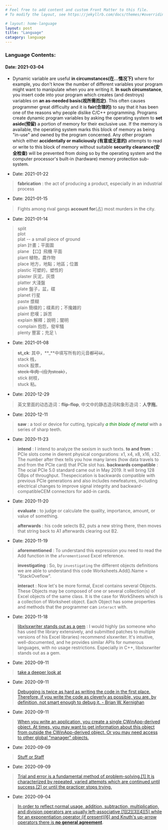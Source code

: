 ```yaml
---
# Feel free to add content and custom Front Matter to this file.
# To modify the layout, see https://jekyllrb.com/docs/themes/#overriding-theme-defaults

# layout: home-language
layout: post
title: "Language"
catagory: language
---
```


### Language Contents:


#### Date: 2021-03-04

* Dynamic variable are useful **in circumstances(在...情况下)** where for example, you don't know the number of different variables your program might want to manipulate when you are writing it.  **In such circumstance**, you insert code into your program which creates (and destroys) variables on **an as-needed basis(视所需而定)**.  This often causes programmer great difficulty and it is **fair(合理的)** to say that it has been one of the reasons why people dislike C/C++ programming.  Programs create dynamic program variables by asking the operating system to **set aside(预留)** a portion of memory for their exclusive use. If the memory is available, the operating system marks this block of memory as being "in-use" and owned by the program concerned. Any other program which either **accidentally or maliciously (有意或无意的)** attempts to read or write to this block of memory without suitable **security clearance(安全检查)** will be prevented from doing so by the operating system and the computer processor's built-in (hardware) memory protection sub-system. 

* Date: 2021-01-22

> **fabrication** : the act of producing a product, especially in an industrial process

* Date: 2021-01-15

> Fights among rival gangs **account for**(占) most murders in the city.

* Date: 2021-01-14
> split \
> plot  \
> plat -- a small piece of ground \
> plan      計畫；平面圖 \
> plane  【口】飛機   平面 \
> plant     植物，農作物 \
> place     地方，地點；地區；位置 \
> plastic   可塑的，塑性的 \
> plaster   灰泥，灰漿 \
> platter    大淺盤 \
> plate       盤子，盆，碟 \
> planet    行星 \
> paste      漿糊 \
> plain      簡樸的；樸素的；不攙雜的 \
> plaint     悲嘆；訴苦 \
> explain  解釋；說明；闡明 \
> complain  抱怨，發牢騷 \
> plenty    豐富；充足 \

* Date: 2021-01-08

> **st_ck**: 其中，**_**中填写所有的元音~~都可以~~，\
> stack 栈，\
> stock 股票，\
>  ~~steck 牛肉（应为steak）~~， \
> stick 树枝，\
> stuck 粘。

* Date: 2020-12-29

> 英文里面的动态造词：**flip-flop**, 中文中的静态造词和象形造词：**人字拖**。

* Date: 2020-12-11

> **saw** : a tool or device for cutting, typically <span style="color:green">*a thin blade of metal*</span> with a series of sharp teeth.

* Date: 2020-11-23

> **intend** : I intend to analyze the sexism in such texts.
> **to and from** : PCIe slots come in dierent physical congurations: x1, x4, x8, x16, x32. The number after thex tells you how many lanes (how data travels to and from the PCIe card) that PCIe slot has.
> **backwards compatible** : The ocial PCIe 5.0 standard came out in May 2019. It will bring 128 GBps of throughput. Thespecication is backwards compatible with previous PCIe generations and also includes newfeatures, including electrical changes to improve signal integrity and backward-compatibleCEM connectors for add-in cards. 

* Date: 2020-11-20

> **evaluate** : to judge or calculate the quality, importance, amount, or value of something.

> **afterwards** : his code selects B2, puts a new string there, then moves that string back to A1 afterwards clearing out B2.

* Date: 2020-11-19

> **aforementioned** : To understand this expression you need to read the Add function in the `aforementioned` Excel reference. 

> **investigating** : So, by `investigating` the different objects definitions we are able to understand this code Worksheets.Add().Name = "StackOveflow".

> **interact** : Now let's be more formal, Excel contains several Objects. These Objects may be composed of one or several collection(s) of Excel objects of the same class. It is the case for WorkSheets which is a collection of Worksheet object. Each Object has some properties and methods that the programmer can `interact` with.


* Date: 2020-11-18

> [libxlsxwriter stands out as a gem](https://stackoverflow.com/questions/44980928/how-to-interface-c-and-excel-output-from-c-program-to-an-excel-spreadsheet) : I would highly (as someone who has used the library extensively, and submitted patches to multiple versions of his Excel libraries) recommend xlsxwriter. It's intuitive, well-documented, and he provides similar APIs for numerous languages, with no usage restrictions. Especially in C++, libxlsxwriter stands out as a gem.

* Date: 2020-09-11

> [take a deeper look at](https://eow.alc.co.jp/search?q=take+a+deeper+look+at)

* Date: 2020-09-11

> [Debugging is twice as hard as writing the code in the first place.
Therefore, if you write the code as cleverly as possible, you are, by
definition, not smart enough to debug it. - Brian W. Kernighan](https://forums.codeguru.com/showthread.php?460708-RESOLVED-PCONTEXT-undefined)

* Date: 2020-09-11
  
> [When you write an application, you create a single CWinApp-derived object. At times, you may want to get information about this object from outside the CWinApp-derived object. Or you may need access to other global "manager" objects.](https://docs.microsoft.com/en-us/cpp/mfc/reference/application-information-and-management?view=vs-2019)

* Date: 2020-09-09

> [Stuff or Staff](https://wikidiff.com/stuff/staff)

* Date: 2020-09-09

> [Trial and error is a fundamental method of problem-solving.[1] It is characterized by repeated, varied attempts which are continued until success,[2] or until the practicer stops trying.](https://en.wikipedia.org/wiki/Trial_and_error)

* Date: 2020-09-04
  
> [In order to reflect normal usage, addition, subtraction, multiplication, and division operators are usually left-associative,[1][2][3][4][5] while for an exponentiation operator (if present)[6] and Knuth's up-arrow operators there is **no general agreement**](https://en.wikipedia.org/wiki/Operator_associativity).
